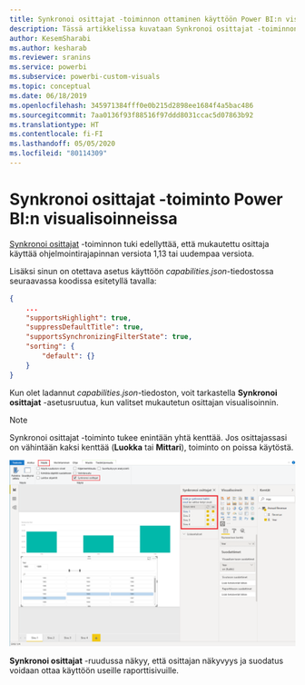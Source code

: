 ```yaml
---
title: Synkronoi osittajat -toiminnon ottaminen käyttöön Power BI:n visualisoinneissa
description: Tässä artikkelissa kuvataan Synkronoi osittajat -toiminnon lisääminen Power BI:n visualisointeihin.
author: KesemSharabi
ms.author: kesharab
ms.reviewer: sranins
ms.service: powerbi
ms.subservice: powerbi-custom-visuals
ms.topic: conceptual
ms.date: 06/18/2019
ms.openlocfilehash: 345971384fff0e0b215d2898ee1684f4a5bac486
ms.sourcegitcommit: 7aa0136f93f88516f97ddd8031ccac5d07863b92
ms.translationtype: HT
ms.contentlocale: fi-FI
ms.lasthandoff: 05/05/2020
ms.locfileid: "80114309"
---
```

# <a name="sync-slicers-in-power-bi-visuals"></a>Synkronoi osittajat -toiminto Power BI:n visualisoinneissa

[Synkronoi osittajat](https://docs.microsoft.com/power-bi/desktop-slicers) -toiminnon tuki edellyttää, että mukautettu osittaja käyttää ohjelmointirajapinnan versiota 1,13 tai uudempaa versiota.

Lisäksi sinun on otettava asetus käyttöön *capabilities.json*-tiedostossa seuraavassa koodissa esitetyllä tavalla:

```json
{
    ...
    "supportsHighlight": true,
    "suppressDefaultTitle": true,
    "supportsSynchronizingFilterState": true,
    "sorting": {
        "default": {}
    }
}
```

Kun olet ladannut *capabilities.json*-tiedoston, voit tarkastella **Synkronoi osittajat** -asetusruutua, kun valitset mukautetun osittajan visualisoinnin.

> [!NOTE]
> Synkronoi osittajat -toiminto tukee enintään yhtä kenttää. Jos osittajassasi on vähintään kaksi kenttää (**Luokka** tai **Mittari**), toiminto on poissa käytöstä.

![Synkronoi osittajat -ruutu](media/enable-sync-slicers/sync-slicers-panel.png)

**Synkronoi osittajat** -ruudussa näkyy, että osittajan näkyvyys ja suodatus voidaan ottaa käyttöön useille raporttisivuille.
